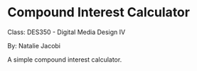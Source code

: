 # Compound Interest Calculator

Class: DES350 - Digital Media Design IV

By: Natalie Jacobi

A simple compound interest calculator.

